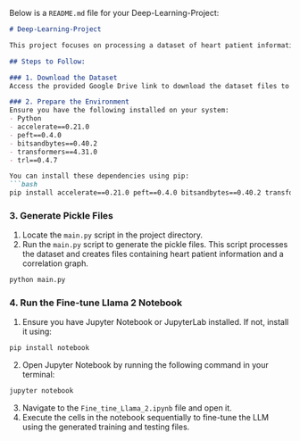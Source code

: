 Below is a `README.md` file for your Deep-Learning-Project:

```markdown
# Deep-Learning-Project

This project focuses on processing a dataset of heart patient information, generating correlation graphs, and fine-tuning a Large Language Model (LLM) using the Llama 2 architecture.

## Steps to Follow:

### 1. Download the Dataset
Access the provided Google Drive link to download the dataset files to your local machine.

### 2. Prepare the Environment
Ensure you have the following installed on your system:
- Python
- accelerate==0.21.0
- peft==0.4.0
- bitsandbytes==0.40.2
- transformers==4.31.0
- trl==0.4.7

You can install these dependencies using pip:
```bash
pip install accelerate==0.21.0 peft==0.4.0 bitsandbytes==0.40.2 transformers==4.31.0 trl==0.4.7
```

### 3. Generate Pickle Files
1. Locate the `main.py` script in the project directory.
2. Run the `main.py` script to generate the pickle files. This script processes the dataset and creates files containing heart patient information and a correlation graph.
```bash
python main.py
```

### 4. Run the Fine-tune Llama 2 Notebook
1. Ensure you have Jupyter Notebook or JupyterLab installed. If not, install it using:
```bash
pip install notebook
```
2. Open Jupyter Notebook by running the following command in your terminal:
```bash
jupyter notebook
```
3. Navigate to the `Fine_tine_Llama_2.ipynb` file and open it.
4. Execute the cells in the notebook sequentially to fine-tune the LLM using the generated training and testing files.

